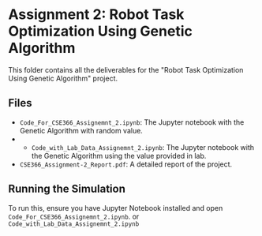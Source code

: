 
# Assignment 2: Robot Task Optimization Using Genetic Algorithm
This folder contains all the deliverables for the "Robot Task Optimization Using Genetic Algorithm" project.
## Files
- `Code_For_CSE366_Assignemnt_2.ipynb`: The Jupyter notebook with the Genetic Algorithm with random value.
- - `Code_with_Lab_Data_Assignemnt_2.ipynb`: The Jupyter notebook with the Genetic Algorithm using the value provided in lab.
- `CSE366_Assignment-2_Report.pdf`: A detailed report of the project.

## Running the Simulation
To run this, ensure you have Jupyter Notebook installed and open
`Code_For_CSE366_Assignemnt_2.ipynb`. or `Code_with_Lab_Data_Assignemnt_2.ipynb`
